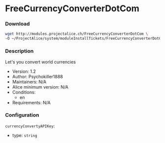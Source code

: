 # FreeCurrencyConverterDotCom

### Download
```bash
wget http://modules.projectalice.ch/FreeCurrencyConverterDotCom \
-O ~/ProjectAlice/system/moduleInstallTickets/FreeCurrencyConverterDotCom.install
```

### Description
Let's you convert world currencies

- Version: 1.2
- Author: Psychokiller1888
- Maintainers: N/A
- Alice minimum version: N/A
- Conditions:
  - en
- Requirements: N/A


### Configuration

`currencyConvertyAPIKey`:
 - type: `string`
